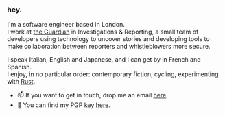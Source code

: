 ### hey.

I'm a software engineer based in London.\
I work at [the Guardian](https://www.theguardian.com/) in Investigations & Reporting, a small team of developers using technology to uncover stories and developing tools to make collaboration between reporters and whistleblowers more secure.

I speak Italian, English and Japanese, and I can get by in French and Spanish.\
I enjoy, in no particular order: contemporary fiction, cycling, experimenting with [Rust](https://www.rustlang.com/).

- 📫 If you want to get in touch, drop me an email [here](mailto:remove%20spaces%20and%20brackets%20from%20mar%20(.)%20savarese%20@%20gmail%20(.)%20com).
- 🔐 You can find my PGP key [here](https://raw.githubusercontent.com/MarSavar/MarSavar/main/msav.pub.txt).

